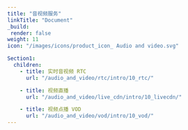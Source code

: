 ```yaml
---
title: "音视频服务"
linkTitle: "Document"
_build:
 render: false 
weight: 11
icon: "/images/icons/product_icon_ Audio and video.svg"

Section1:
  children:
    - title: 实时音视频 RTC
      url: "/audio_and_video/rtc/intro/10_rtc/"

    - title: 视频直播
      url: "/audio_and_video/live_cdn/intro/10_livecdn/"

    - title: 视频点播 VOD
      url: "/audio_and_video/vod/intro/10_vod/"
---
```




